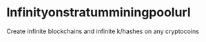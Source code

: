 Infinityonstratumminingpoolurl
==============================

Create infinite blockchains and infinite k/hashes on any cryptocoins
